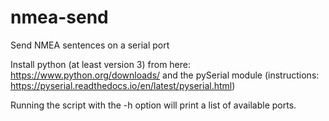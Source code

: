 # nmea-send
Send NMEA sentences on a serial port

Install python (at least version 3) from here: https://www.python.org/downloads/
and the pySerial module (instructions: https://pyserial.readthedocs.io/en/latest/pyserial.html)

Running the script with the -h option will print a list of available ports.
